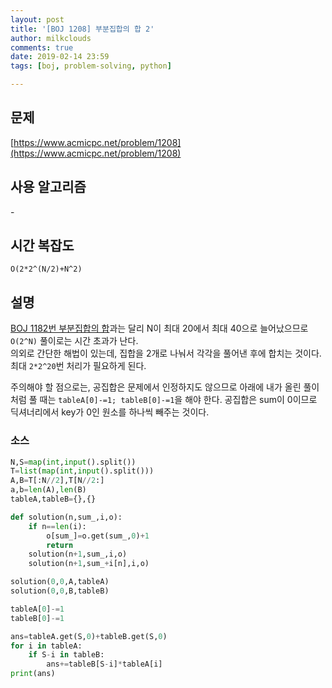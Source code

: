 ```yaml
---
layout: post
title: '[BOJ 1208] 부분집합의 합 2'
author: milkclouds
comments: true
date: 2019-02-14 23:59
tags: [boj, problem-solving, python]

---
```


## 문제
[https://www.acmicpc.net/problem/1208](https://www.acmicpc.net/problem/1208)  


## 사용 알고리즘  
\-


## 시간 복잡도  
`O(2*2^(N/2)+N^2)`


## 설명  
[BOJ 1182번 부분집합의 합](https://www.acmicpc.net/problem/1182)과는 달리 N이 최대 20에서 최대 40으로 늘어났으므로 `O(2^N)` 풀이로는 시간 초과가 난다.  
의외로 간단한 해법이 있는데, 집합을 2개로 나눠서 각각을 풀어낸 후에 합치는 것이다. 최대 `2*2^20`번 처리가 필요하게 된다.  

주의해야 할 점으로는, 공집합은 문제에서 인정하지도 않으므로 아래에 내가 올린 풀이처럼 풀 때는 `tableA[0]-=1; tableB[0]-=1`을 해야 한다. 공집합은 sum이 0이므로 딕셔너리에서 key가 0인 원소를 하나씩 빼주는 것이다.

### 소스  

```python
N,S=map(int,input().split())
T=list(map(int,input().split()))
A,B=T[:N//2],T[N//2:]
a,b=len(A),len(B)
tableA,tableB={},{}

def solution(n,sum_,i,o):
    if n==len(i):
        o[sum_]=o.get(sum_,0)+1
        return
    solution(n+1,sum_,i,o)
    solution(n+1,sum_+i[n],i,o)

solution(0,0,A,tableA)
solution(0,0,B,tableB)

tableA[0]-=1
tableB[0]-=1

ans=tableA.get(S,0)+tableB.get(S,0)
for i in tableA:
    if S-i in tableB:
        ans+=tableB[S-i]*tableA[i]
print(ans)
```